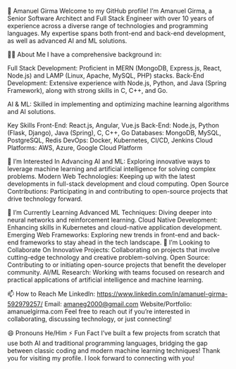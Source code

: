 👋 Amanuel Girma
Welcome to my GitHub profile! I’m Amanuel Girma, a Senior Software Architect and Full Stack Engineer with over 10 years of experience across a diverse range of technologies and programming languages. My expertise spans both front-end and back-end development, as well as advanced AI and ML solutions.

👨‍💻 About Me
I have a comprehensive background in:

Full Stack Development: Proficient in MERN (MongoDB, Express.js, React, Node.js) and LAMP (Linux, Apache, MySQL, PHP) stacks.
Back-End Development: Extensive experience with Node.js, Python, and Java (Spring Framework), along with strong skills in C, C++, and Go.

AI & ML: Skilled in implementing and optimizing machine learning algorithms and AI solutions.

Key Skills
Front-End: React.js, Angular, Vue.js
Back-End: Node.js, Python (Flask, Django), Java (Spring), C, C++, Go
Databases: MongoDB, MySQL, PostgreSQL, Redis
DevOps: Docker, Kubernetes, CI/CD, Jenkins
Cloud Platforms: AWS, Azure, Google Cloud Platform

👀 I’m Interested In
Advancing AI and ML: Exploring innovative ways to leverage machine learning and artificial intelligence for solving complex problems.
Modern Web Technologies: Keeping up with the latest developments in full-stack development and cloud computing.
Open Source Contributions: Participating in and contributing to open-source projects that drive technology forward.

🌱 I’m Currently Learning
Advanced ML Techniques: Diving deeper into neural networks and reinforcement learning.
Cloud Native Development: Enhancing skills in Kubernetes and cloud-native application development.
Emerging Web Frameworks: Exploring new trends in front-end and back-end frameworks to stay ahead in the tech landscape.
💞️ I’m Looking to Collaborate On
Innovative Projects: Collaborating on projects that involve cutting-edge technology and creative problem-solving.
Open Source: Contributing to or initiating open-source projects that benefit the developer community.
AI/ML Research: Working with teams focused on research and practical applications of artificial intelligence and machine learning.

📫 How to Reach Me
LinkedIn: https://www.linkedin.com/in/amanuel-girma-592979257/
Email: amaneg2000@gmail.com
Website/Portfolio: amanuelgirma.com 
Feel free to reach out if you’re interested in collaborating, discussing technology, or just connecting!

😄 Pronouns
He/Him
⚡ Fun Fact
I’ve built a few projects from scratch that use both AI and traditional programming languages, bridging the gap between classic coding and modern machine learning techniques!
Thank you for visiting my profile. I look forward to connecting with you!

